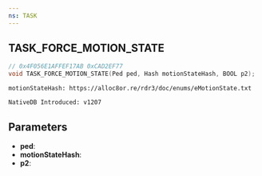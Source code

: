 ```yaml
---
ns: TASK
---
```

## TASK_FORCE_MOTION_STATE

```c
// 0x4F056E1AFFEF17AB 0xCAD2EF77
void TASK_FORCE_MOTION_STATE(Ped ped, Hash motionStateHash, BOOL p2);
```

```
motionStateHash: https://alloc8or.re/rdr3/doc/enums/eMotionState.txt

NativeDB Introduced: v1207
```

## Parameters
* **ped**:
* **motionStateHash**:
* **p2**:

